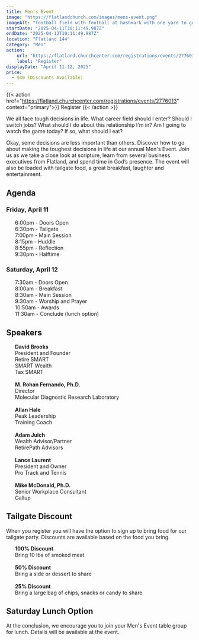 ```yaml
---
title: Men's Event
image: "https://flatlandchurch.com/images/mens-event.png"
imageAlt: "football field with football at hashmark with one yard to go"
startDate: "2025-04-11T10:11:49.987Z"
endDate: "2025-04-12T10:11:49.987Z"
location: "Flatland 144"
category: "Men"
action:
    url: "https://flatland.churchcenter.com/registrations/events/2776013"
    label: "Register"
displayDate: "April 11-12, 2025"
price:
  - $40 (Discounts Available)
---
```


{{< action href="https://flatland.churchcenter.com/registrations/events/2776013" context="primary">}}
Register
{{< /action >}}<br>

We all face tough decisions in life. What career field should I enter? Should I switch jobs? What should I do about this relationship I'm in? Am I going to watch the game today? If so, what should I eat?<br>

Okay, some decisions are less important than others. Discover how to go about making the toughest decisions in life at our annual Men's Event. Join us as we take a close look at scripture, learn from several business executives from Flatland, and spend time in God’s presence. The event will also be loaded with tailgate food, a great breakfast, laughter and entertainment.

## Agenda

### Friday, April 11
<ul>
  6:00pm - Doors Open<br>
  6:30pm - Tailgate<br>
  7:00pm - Main Session<br>
  8:15pm - Huddle<br>
  8:55pm - Reflection<br>
  9:30pm - Halftime<br>
</ul>

### Saturday, April 12
<ul>
  7:30am - Doors Open<br>
  8:00am - Breakfast<br>
  8:30am - Main Session<br>
  9:30am - Worship and Prayer<br>
  10:50am - Awards<br>
  11:30am - Conclude (lunch option)<br>
</ul>

## Speakers
<ul>
  <b>David Brooks</b><br>President and Founder<br>Retire SMART<br>SMART Wealth<br>Tax SMART<br><br>
  <b>M. Rohan Fernando, Ph.D.</b><br>Director<br>Molecular Diagnostic Research Laboratory<br><br>
  <b>Allan Hale</b><br>Peak Leadership<br>Training Coach<br><br>
  <b>Adam Julch</b><br>Wealth Advisor/Partner<br>RetirePath Advisors<br><br>
  <b>Lance Laurent</b><br>President and Owner<br>Pro Track and Tennis<br><br>
  <b>Mike McDonald, Ph.D.</b><br>Senior Workplace Consultant<br>Gallup
</ul>

## Tailgate Discount

When you register you will have the option to sign up to bring food for our tailgate party. Discounts are available based on the food you bring.
<ul>
  <b>100% Discount</b><br>Bring 10 lbs of smoked meat<br><br>
  <b>50% Discount</b><br>Bring a side or dessert to share<br><br>
  <b>25% Discount</b><br>Bring a large bag of chips, snacks or candy to share
</ul>

## Saturday Lunch Option

At the conclusion, we encourage you to join your Men's Event table group for lunch. Details will be available at the event.</ul>
